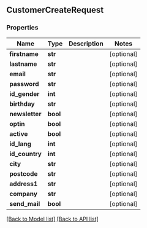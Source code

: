 ## CustomerCreateRequest

### Properties
Name | Type | Description | Notes
------------ | ------------- | ------------- | -------------
**firstname** | **str** |  | [optional] 
**lastname** | **str** |  | [optional] 
**email** | **str** |  | [optional] 
**password** | **str** |  | [optional] 
**id_gender** | **int** |  | [optional] 
**birthday** | **str** |  | [optional] 
**newsletter** | **bool** |  | [optional] 
**optin** | **bool** |  | [optional] 
**active** | **bool** |  | [optional] 
**id_lang** | **int** |  | [optional] 
**id_country** | **int** |  | [optional] 
**city** | **str** |  | [optional] 
**postcode** | **str** |  | [optional] 
**address1** | **str** |  | [optional] 
**company** | **str** |  | [optional] 
**send_mail** | **bool** |  | [optional] 

[[Back to Model list]](#documentation-for-models) [[Back to API list]](#documentation-for-api-endpoints)


